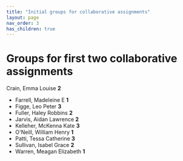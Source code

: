 ```yaml
---
title: "Initial groups for collaborative assignments"
layout: page
nav_order: 3
has_children: true
---
```



# Groups for first two collaborative assignments


 Crain, Emma Louise **2**
- Farrell, Madeleine E **1**
- Figge, Leo Peter **3**
- Fuller, Haley Robbins **2**
- Jarvis, Aidan Lawrence **2**
- Kelleher, McKenna Kate **3**
- O'Neill, William Henry **1**
- Patti, Tessa Catherine **3**
- Sullivan, Isabel Grace **2**
- Warren, Meagan Elizabeth **1**
